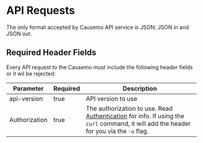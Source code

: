 API Requests
====================
The only format accepted by Causemo API service is JSON; JSON in and JSON out.
## Required Header Fields
Every API request to the Causemo must include the following header fields or it wil be rejected:

Parameter | Required | Description
--------- | ------- | -----------
api-version | true | API version to use
Authorization | true | The authorization to use. Read [Authentication](#authentication) for info. If using the `curl` command, it will add the header for you via the `-u` flag.

